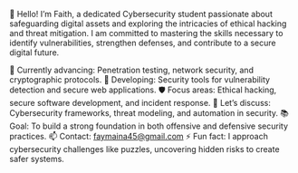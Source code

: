 👋 Hello!
I’m Faith, a dedicated Cybersecurity student passionate about safeguarding digital assets and exploring the intricacies of ethical hacking and threat mitigation. I am committed to mastering the skills necessary to identify vulnerabilities, strengthen defenses, and contribute to a secure digital future.

🌱 Currently advancing: Penetration testing, network security, and cryptographic protocols.
🔭 Developing: Security tools for vulnerability detection and secure web applications.
🛡️ Focus areas: Ethical hacking, secure software development, and incident response.
💬 Let’s discuss: Cybersecurity frameworks, threat modeling, and automation in security.
📚 Goal: To build a strong foundation in both offensive and defensive security practices.
📫 Contact: faymaina45@gmail.com
⚡ Fun fact: I approach cybersecurity challenges like puzzles, uncovering hidden risks to create safer systems.
